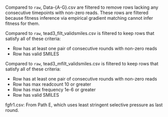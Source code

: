 Compared to `raw`, Data-{A-G}.csv are filtered to remove rows lacking any consecutive timepoints with non-zero reads. These rows are filtered because fitness inference via empirical gradient matching cannot infer fitness for them.

Compared to `raw`, tead3_filt_validsmiles.csv is filtered to keep rows that satisfy all of these criteria:
- Row has at least one pair of consecutive rounds with non-zero reads
- Row has valid SMILES

Compared to `raw`, tead3_mfilt_validsmiles.csv is filtered to keep rows that satisfy all of these criteria:
- Row has at least one pair of consecutive rounds with non-zero reads
- Row has max readcount 10 or greater
- Row has max frequency 1e-6 or greater
- Row has valid SMILES


fgfr1.csv: From Path E, which uses least stringent selective pressure as last round.